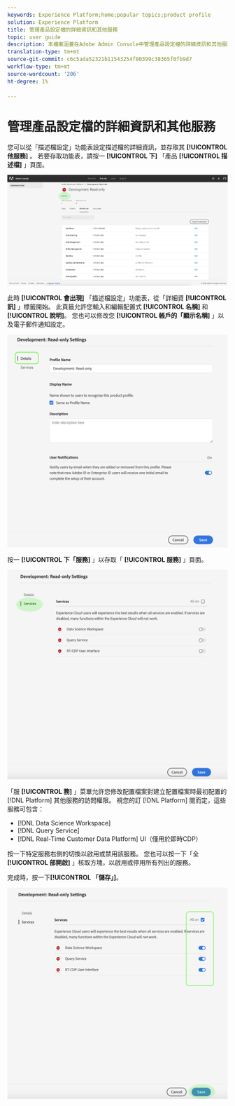 ```yaml
---
keywords: Experience Platform;home;popular topics;product profile
solution: Experience Platform
title: 管理產品設定檔的詳細資訊和其他服務
topic: user guide
description: 本檔案涵蓋在Adobe Admin Console中管理產品設定檔的詳細資訊和其他服務所需的必要步驟。 您可以從「描述檔設定」功能表設定描述檔的詳細資訊並存取其他服務。
translation-type: tm+mt
source-git-commit: c6c5ada52321b11543254f80399c38365f0fb9d7
workflow-type: tm+mt
source-wordcount: '206'
ht-degree: 1%

---
```



# 管理產品設定檔的詳細資訊和其他服務

您可以從「描述檔設定」功能表設定描述檔的詳細資訊，並存取其 **[!UICONTROL 他服務]** 。 若要存取功能表，請按一 **[!UICONTROL 下]** 「產品 **[!UICONTROL 描述檔]** 」頁面。

![profile-settings](../images/profile-settings.png)

此時 **[!UICONTROL 會出現]** 「描述檔設定」功能表，從「詳細資 **[!UICONTROL 訊]** 」標籤開始。 此頁籤允許您輸入和編輯配置式 **[!UICONTROL 名稱]** 和 **[!UICONTROL 說明]**。 您也可以修改您 **[!UICONTROL 帳戶的「顯示名稱]** 」以及電子郵件通知設定。

![edit-details-settings](../images/edit-details-settings.png)

按一 **[!UICONTROL 下「服務]** 」以存取「 **[!UICONTROL 服務]** 」頁面。

![services-page](../images/services-page.png)

「服 **[!UICONTROL 務]** 」菜單允許您修改配置檔案對建立配置檔案時最初配置的 [!DNL Platform] 其他服務的訪問權限。 視您的訂 [!DNL Platform] 閱而定，這些服務可包含：

- [!DNL Data Science Workspace]
- [!DNL Query Service]
- [!DNL Real-Time Customer Data Platform] UI（僅用於即時CDP）

按一下特定服務右側的切換以啟用或禁用該服務。 您也可以按一下「全 **[!UICONTROL 部開啟]** 」核取方塊，以啟用或停用所有列出的服務。

完成時，按一下&#x200B;**[!UICONTROL 「儲存」]**。

![edit-additional-services](../images/edit-additional-services.png)